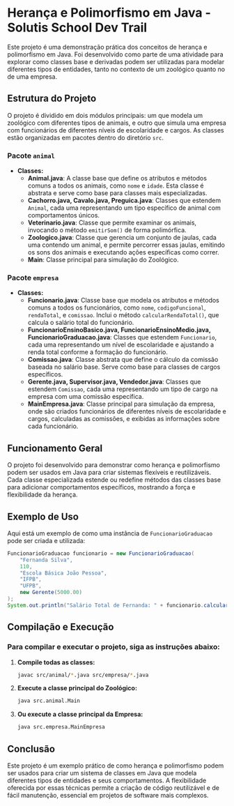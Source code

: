 # Herança e Polimorfismo em Java - Solutis School Dev Trail

Este projeto é uma demonstração prática dos conceitos de herança e polimorfismo em Java. Foi desenvolvido como parte de uma atividade para explorar como classes base e derivadas podem ser utilizadas para modelar diferentes tipos de entidades, tanto no contexto de um zoológico quanto no de uma empresa.

## Estrutura do Projeto

O projeto é dividido em dois módulos principais: um que modela um zoológico com diferentes tipos de animais, e outro que simula uma empresa com funcionários de diferentes níveis de escolaridade e cargos. As classes estão organizadas em pacotes dentro do diretório `src`.

### Pacote `animal`
- **Classes:**
  - **Animal.java**: A classe base que define os atributos e métodos comuns a todos os animais, como `nome` e `idade`. Esta classe é abstrata e serve como base para classes mais especializadas.
  - **Cachorro.java, Cavalo.java, Preguica.java**: Classes que estendem `Animal`, cada uma representando um tipo específico de animal com comportamentos únicos.
  - **Veterinario.java**: Classe que permite examinar os animais, invocando o método `emitirSom()` de forma polimórfica.
  - **Zoologico.java**: Classe que gerencia um conjunto de jaulas, cada uma contendo um animal, e permite percorrer essas jaulas, emitindo os sons dos animais e executando ações específicas como correr.
  - **Main**: Classe principal para simulação do Zoológico.

### Pacote `empresa`
- **Classes:**
  - **Funcionario.java**: Classe base que modela os atributos e métodos comuns a todos os funcionários, como `nome`, `codigoFuncional`, `rendaTotal`, e `comissao`. Inclui o método `calcularRendaTotal()`, que calcula o salário total do funcionário.
  - **FuncionarioEnsinoBasico.java, FuncionarioEnsinoMedio.java, FuncionarioGraduacao.java**: Classes que estendem `Funcionario`, cada uma representando um nível de escolaridade e ajustando a renda total conforme a formação do funcionário.
  - **Comissao.java**: Classe abstrata que define o cálculo da comissão baseada no salário base. Serve como base para classes de cargos específicos.
  - **Gerente.java, Supervisor.java, Vendedor.java**: Classes que estendem `Comissao`, cada uma representando um tipo de cargo na empresa com uma comissão específica.
  - **MainEmpresa.java**: Classe principal para simulação da empresa, onde são criados funcionários de diferentes níveis de escolaridade e cargos, calculadas as comissões, e exibidas as informações sobre cada funcionário.

## Funcionamento Geral

O projeto foi desenvolvido para demonstrar como herança e polimorfismo podem ser usados em Java para criar sistemas flexíveis e reutilizáveis. Cada classe especializada estende ou redefine métodos das classes base para adicionar comportamentos específicos, mostrando a força e flexibilidade da herança.

## Exemplo de Uso

Aqui está um exemplo de como uma instância de `FuncionarioGraduacao` pode ser criada e utilizada:

```java
FuncionarioGraduacao funcionario = new FuncionarioGraduacao(
    "Fernanda Silva", 
    110, 
    "Escola Básica João Pessoa", 
    "IFPB", 
    "UFPB", 
    new Gerente(5000.00)
);
System.out.println("Salário Total de Fernanda: " + funcionario.calcularRendaTotal());
```

## Compilação e Execução

### Para compilar e executar o projeto, siga as instruções abaixo:

1. **Compile todas as classes:**

    ```bash
    javac src/animal/*.java src/empresa/*.java
    ```

2. **Execute a classe principal do Zoológico:**

    ```bash
    java src.animal.Main
    ```

3. **Ou execute a classe principal da Empresa:**

    ```bash
    java src.empresa.MainEmpresa
    ```
## Conclusão

Este projeto é um exemplo prático de como herança e polimorfismo podem ser usados para criar um sistema de classes em Java que modela diferentes tipos de entidades e seus comportamentos. A flexibilidade oferecida por essas técnicas permite a criação de código reutilizável e de fácil manutenção, essencial em projetos de software mais complexos.



